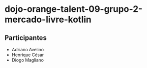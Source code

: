 # dojo-orange-talent-09-grupo-2-mercado-livre-kotlin

## Participantes
- Adriano Avelino
- Henrique César
- Diogo Magliano